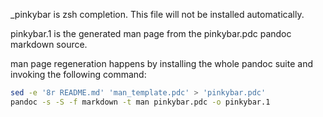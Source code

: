 \_pinkybar is zsh completion. This file will not be installed automatically.

pinkybar.1 is the generated man page from the pinkybar.pdc pandoc markdown source.

man page regeneration happens by installing the whole pandoc suite and invoking the following command:

```bash
sed -e '8r README.md' 'man_template.pdc' > 'pinkybar.pdc'
pandoc -s -S -f markdown -t man pinkybar.pdc -o pinkybar.1
```
